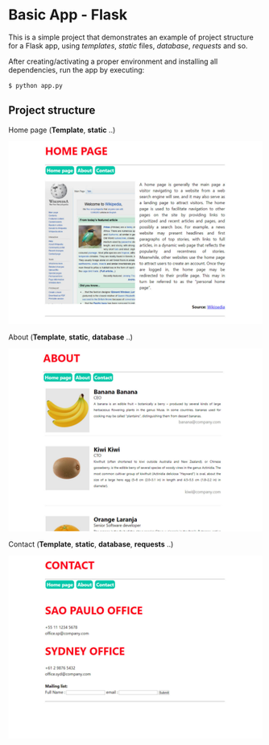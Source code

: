 # Basic App - Flask

This is a simple project that demonstrates an example of project structure for a Flask app, using *templates*, *static* files, *database*, *requests* and so.

After creating/activating a proper environment and installing all dependencies, run the app by executing:

```
$ python app.py
```

## Project structure
Home page (**Template**, **static** ..)

![home page](_sourceimages/home.jpg)

About (**Template**, **static**, **database** ..)

![home page](_sourceimages/about.jpg)

Contact (**Template**, **static**, **database**, **requests** ..)

![home page](_sourceimages/contact.jpg)